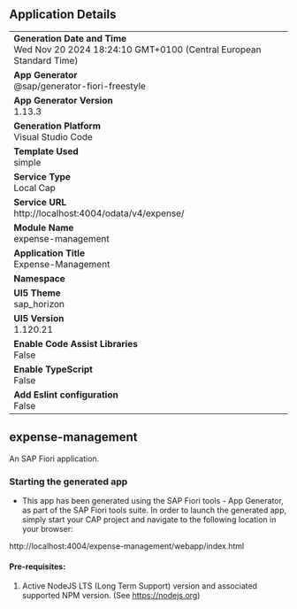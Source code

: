 ## Application Details
|               |
| ------------- |
|**Generation Date and Time**<br>Wed Nov 20 2024 18:24:10 GMT+0100 (Central European Standard Time)|
|**App Generator**<br>@sap/generator-fiori-freestyle|
|**App Generator Version**<br>1.13.3|
|**Generation Platform**<br>Visual Studio Code|
|**Template Used**<br>simple|
|**Service Type**<br>Local Cap|
|**Service URL**<br>http://localhost:4004/odata/v4/expense/
|**Module Name**<br>expense-management|
|**Application Title**<br>Expense-Management|
|**Namespace**<br>|
|**UI5 Theme**<br>sap_horizon|
|**UI5 Version**<br>1.120.21|
|**Enable Code Assist Libraries**<br>False|
|**Enable TypeScript**<br>False|
|**Add Eslint configuration**<br>False|

## expense-management

An SAP Fiori application.

### Starting the generated app

-   This app has been generated using the SAP Fiori tools - App Generator, as part of the SAP Fiori tools suite.  In order to launch the generated app, simply start your CAP project and navigate to the following location in your browser:

http://localhost:4004/expense-management/webapp/index.html

#### Pre-requisites:

1. Active NodeJS LTS (Long Term Support) version and associated supported NPM version.  (See https://nodejs.org)


